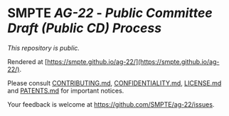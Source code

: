 # SMPTE _AG-22_ - _Public Committee Draft (Public CD) Process_

_This repository is *public*._

Rendered at [https://smpte.github.io/ag-22/](https://smpte.github.io/ag-22/).

Please consult [CONTRIBUTING.md](./CONTRIBUTING.md), [CONFIDENTIALITY.md](./CONFIDENTIALITY.md), [LICENSE.md](./LICENSE.md) and
[PATENTS.md](./PATENTS.md) for important notices.

Your feedback is welcome at <https://github.com/SMPTE/ag-22/issues>.
